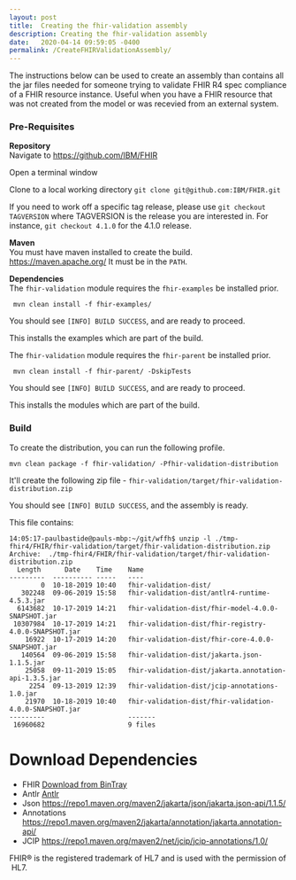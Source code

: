 ```yaml
---
layout: post
title:  Creating the fhir-validation assembly
description: Creating the fhir-validation assembly
date:   2020-04-14 09:59:05 -0400
permalink: /CreateFHIRValidationAssembly/
---
```


The instructions below can be used to create an assembly than contains all the jar files needed for someone trying to validate FHIR R4 spec compliance of a FHIR resource instance. Useful when you have a FHIR resource that was not created from the model or was recevied from an external system.

### Pre-Requisites

**Repository**  
Navigate to https://github.com/IBM/FHIR 

Open a terminal window 

Clone to a local working directory 
`git clone git@github.com:IBM/FHIR.git`

If you need to work off a specific tag release, please use `git checkout TAGVERSION` where TAGVERSION is the release you are interested in.  For instance, `git checkout 4.1.0` for the 4.1.0 release.

**Maven**  
You must have maven installed to create the build. https://maven.apache.org/ 
It must be in the `PATH`.

**Dependencies**  
The `fhir-validation` module requires the `fhir-examples` be installed prior. 

``` 
 mvn clean install -f fhir-examples/ 
 ```

You should see `[INFO] BUILD SUCCESS`, and are ready to proceed.

This installs the examples which are part of the build. 

The `fhir-validation` module requires the `fhir-parent` be installed prior. 

``` 
 mvn clean install -f fhir-parent/ -DskipTests 
 ```

You should see `[INFO] BUILD SUCCESS`, and are ready to proceed.

This installs the modules which are part of the build.
 
### Build 
 To create the distribution, you can run the following profile. 
  
 ``` 
 mvn clean package -f fhir-validation/ -Pfhir-validation-distribution
 ```
 It'll create the following zip file - `fhir-validation/target/fhir-validation-distribution.zip` 

You should see `[INFO] BUILD SUCCESS`, and the assembly is ready.

This file contains: 
 

``` shell
14:05:17-paulbastide@pauls-mbp:~/git/wffh$ unzip -l ./tmp-fhir4/FHIR/fhir-validation/target/fhir-validation-distribution.zip
Archive:  ./tmp-fhir4/FHIR/fhir-validation/target/fhir-validation-distribution.zip
  Length      Date    Time    Name
---------  ---------- -----   ----
        0  10-18-2019 10:40   fhir-validation-dist/
   302248  09-06-2019 15:58   fhir-validation-dist/antlr4-runtime-4.5.3.jar
  6143682  10-17-2019 14:21   fhir-validation-dist/fhir-model-4.0.0-SNAPSHOT.jar
 10307984  10-17-2019 14:21   fhir-validation-dist/fhir-registry-4.0.0-SNAPSHOT.jar
    16922  10-17-2019 14:20   fhir-validation-dist/fhir-core-4.0.0-SNAPSHOT.jar
   140564  09-06-2019 15:58   fhir-validation-dist/jakarta.json-1.1.5.jar
    25058  09-11-2019 15:05   fhir-validation-dist/jakarta.annotation-api-1.3.5.jar
     2254  09-13-2019 12:39   fhir-validation-dist/jcip-annotations-1.0.jar
    21970  10-18-2019 10:40   fhir-validation-dist/fhir-validation-4.0.0-SNAPSHOT.jar
---------                     -------
 16960682                     9 files
```

# Download Dependencies
- FHIR [Download from BinTray](https://dl.bintray.com/ibm-watson-health/ibm-fhir-server-snapshots/com/ibm/fhir)
- Antlr [Antlr](https://repo1.maven.org/maven2/org/antlr/antlr4-runtime/4.5.3/)
- Json https://repo1.maven.org/maven2/jakarta/json/jakarta.json-api/1.1.5/
- Annotations https://repo1.maven.org/maven2/jakarta/annotation/jakarta.annotation-api/
- JCIP https://repo1.maven.org/maven2/net/jcip/jcip-annotations/1.0/

<p>
FHIR® is the registered trademark of HL7 and is used with the permission of HL7.
</p>
